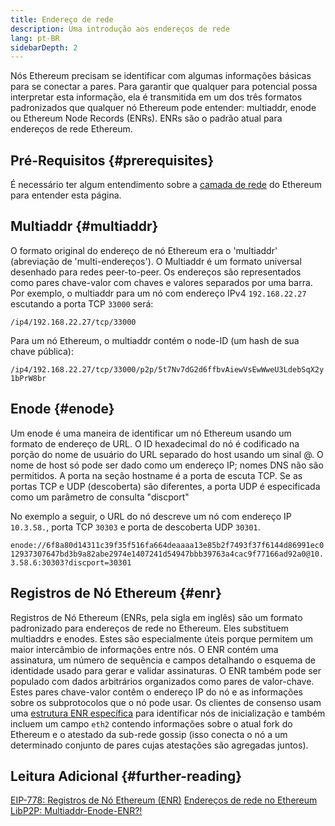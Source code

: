 ```yaml
---
title: Endereço de rede
description: Uma introdução aos endereços de rede
lang: pt-BR
sidebarDepth: 2
---
```


Nós Ethereum precisam se identificar com algumas informações básicas para se conectar a pares. Para garantir que qualquer para potencial possa interpretar esta informação, ela é transmitida em um dos três formatos padronizados que qualquer nó Ethereum pode entender: multiaddr, enode ou Ethereum Node Records (ENRs). ENRs são o padrão atual para endereços de rede Ethereum.

## Pré-Requisitos {#prerequisites}

É necessário ter algum entendimento sobre a [camada de rede](/developers/docs/networking-layer/) do Ethereum para entender esta página.

## Multiaddr {#multiaddr}

O formato original do endereço de nó Ethereum era o 'multiaddr' (abreviação de 'multi-endereços'). O Multiaddr é um formato universal desenhado para redes peer-to-peer. Os endereços são representados como pares chave-valor com chaves e valores separados por uma barra. Por exemplo, o multiaddr para um nó com endereço IPv4 `192.168.22.27` escutando a porta TCP `33000` será:

`/ip4/192.168.22.27/tcp/33000`

Para um nó Ethereum, o multiaddr contém o node-ID (um hash de sua chave pública):

`/ip4/192.168.22.27/tcp/33000/p2p/5t7Nv7dG2d6ffbvAiewVsEwWweU3LdebSqX2y1bPrW8br`

## Enode {#enode}

Um enode é uma maneira de identificar um nó Ethereum usando um formato de endereço de URL. O ID hexadecimal do nó é codificado na porção do nome de usuário do URL separado do host usando um sinal @. O nome de host só pode ser dado como um endereço IP; nomes DNS não são permitidos. A porta na seção hostname é a porta de escuta TCP. Se as portas TCP e UDP (descoberta) são diferentes, a porta UDP é especificada como um parâmetro de consulta "discport"

No exemplo a seguir, o URL do nó descreve um nó com endereço IP `10.3.58.`, porta TCP `30303` e porta de descoberta UDP `30301`.

`enode://6f8a80d14311c39f35f516fa664deaaaa13e85b2f7493f37f6144d86991ec012937307647bd3b9a82abe2974e1407241d54947bbb39763a4cac9f77166ad92a0@10.3.58.6:30303?discport=30301`

## Registros de Nó Ethereum {#enr}

Registros de Nó Ethereum (ENRs, pela sigla em inglês) são um formato padronizado para endereços de rede no Ethereum. Eles substituem multiaddrs e enodes. Estes são especialmente úteis porque permitem um maior intercâmbio de informações entre nós. O ENR contém uma assinatura, um número de sequência e campos detalhando o esquema de identidade usado para gerar e validar assinaturas. O ENR também pode ser populado com dados arbitrários organizados como pares de valor-chave. Estes pares chave-valor contêm o endereço IP do nó e as informações sobre os subprotocolos que o nó pode usar. Os clientes de consenso usam uma [estrutura ENR específica](https://github.com/ethereum/consensus-specs/blob/dev/specs/phase0/p2p-interface.md#enr-structure) para identificar nós de inicialização e também incluem um campo `eth2` contendo informações sobre o atual fork do Ethereum e o atestado da sub-rede gossip (isso conecta o nó a um determinado conjunto de pares cujas atestações são agregadas juntos).

## Leitura Adicional {#further-reading}

[EIP-778: Registros de Nó Ethereum (ENR)](https://eips.ethereum.org/EIPS/eip-778) [Endereços de rede no Ethereum](https://dean.eigenmann.me/blog/2020/01/21/network-addresses-in-ethereum/) [LibP2P: Multiaddr-Enode-ENR?!](https://consensys.net/diligence/blog/2020/09/libp2p-multiaddr-enode-enr/)
